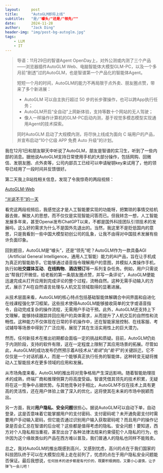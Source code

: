 ```yaml
---
layout:     post
title:      "AutoGLM即将上线"
subtitle:	"是/"噱头/"还是/"领先/""
date:       2024-11-28
author:     "Jack Ding"
header-img: "img/post-bg-autoglm.jpg"
tags:
    - LLM
	- IT
---
```


> 导语：11月29日的智谱Agent OpenDay上，对外公测或内测了三个产品——浏览器插件AutoGLM Web、电脑智能体大模型GLM-PC，以及一个多月前“剧透”过的AutoGLM，也是智谱第一个产品化的智能体Agent。
>
> 短短一个月的时间，AutoGLM的能力不再局限于点外卖、朋友圈点赞，带来了多个新进展：
>
> - AutoGLM 可以自主执行超过 50 步的长步骤操作，也可以跨App执行任务；
> - AutoGLM开启“全自动”上网新体验，支持等数十个网站的无人驾驶；
> - 像人一样操作计算机的GLM-PC启动内测，基于视觉多模态模型实现通用Agent的技术探索。
>
> 同时AutoGLM 启动了大规模内测，将尽快上线成为面向 C 端用户的产品，并宣布启动“10个亿级 APP 免费 Auto 升级”的计划。

我在12月1日和朋友聊天中听说了AutoGLM，朋友是智谱的实习生，听到了一些内部的消息。据他说AutoGLM支持日常使用手机的大部分操作，包括网购、回微信、发朋友圈、点外卖等，公司内部员工已经可以申请秘钥key来试用了，他的领导已经用了一段时间并反馈很好。

第二天我上B站找相关信息，发现了令我惊奇的两段视频：

[AutoGLM-Web](https://www.bilibili.com/video/BV158ykYbEsM/)

[“光说不干”的一天](https://www.bilibili.com/video/BV1ABzvYGENx/)

看完这两段视频后，我感觉这才是人工智能要实现的功能呀，把繁琐的事情交给机器去做，解放人的思想，而不仅仅是实现智能问答而已。但我转念一想，人工智能发展多年来，甚至Openai发布ChatGPT以来，不都是国外科技团队引领技术的发展吗，这么好的需求为什么不是国外先退出的。当然，我这里不是贬低国内的意思，只是我看到一些中国大模型初创公司的乱象，让我不由得对中国技术发展有些许负面印象。

回到题目，AutoGLM是“噱头”，还是“领先”呢？AutoGLM作为一款具备AGI（Artificial General Intelligence，通用人工智能）能力的AI产品，旨在让手机成为真正的智能助手。它能够通过语音指令理解用户的意图，并模拟人类操作手机，执行如**社交媒体互动**、**在线购物**、**酒店预订**等一系列复杂任务。例如，用户只需说出“帮我打开微信，给老板的第一条朋友圈点赞，并写一条评论”，AutoGLM便能迅速完成从打开应用到完成评论的整个过程，流畅自然。这种无需手动输入的方式，展示了AI在自然语言处理与人机交互领域取得的显著进展。

从技术层面来看，AutoGLM的核心特点包括基础智能体解耦合中间界面和自进化在线课程强化学习框架。这些技术使得AutoGLM能够接收简单的文字或语音指令，自动完成复杂的操作流程，无需用户手动干预。此外，AutoGLM还支持上下文理解，能够持续跟踪并回应用户的具体需求，从而提升了人机交互的自然性和流畅性。这种能力不仅体现在日常的手机操作中，还在智能家居控制、在线客服、考试辅导等场景中得到了广泛应用，展现了其在生活实用性上的巨大潜力。

然而，任何新技术在推出初期都会面临一定的挑战和质疑。目前，AutoGLM仍处于内测阶段，支持的软件有限，这在一定程度上限制了其应用场景的拓展。尽管如此，AutoGLM的成功发布仍然预示着AI技术从“*能说*”向“*能干*”的关键跃迁。它不仅仅是一个对话机器人，而是一个能够真正执行任务的智能体，这种转变无疑将推动人工智能技术在更多领域的应用和发展。

从市场角度来看，AutoGLM的推出将对竞争格局产生深远影响。随着智能助理技术的成熟，终端厂商和推理侧算力将高度受益。智谱凭借其领先的技术积累，无疑将在这一竞争中占据优势。与其他竞争对手相比，AutoGLM不仅在技术上具有更高的灵活性，还在用户体验上做了深入的优化，这将使其在未来的市场中脱颖而出。

另一方面，我对**用户隐私、安全问题**很担心。据说AutoGLM可以自动下单，自动登录，这是否意味着它能掌握用户的支付密码、支付密码呢？未开通免密支付时需要用户手动输入密码，但它能否通过识别用户输入获取密码呢？而且用户的操作记录是否会汇总在智谱的后台呢？这些都是值得考虑的隐私、安全问题！要知道，西方对个人隐私相当重视，甚至出台了各种法律法规来约束侵犯个人隐私的行为，也许因为这个缘故类似的产品在西方难以普及，我们普通人的隐私也同样不能贱卖。

总之，我对AutoGLM的推出既感到高兴，又感到忧虑，高兴的点在于我们国家的科技团队终于可以在大模型应用上走在前列了，忧虑的点在于用户隐私安全问题能否保证。最后我想说，`任何技术的进步都是有代价的，既要积极拥抱，又要小心谨慎，让子弹飞一会儿吧！`